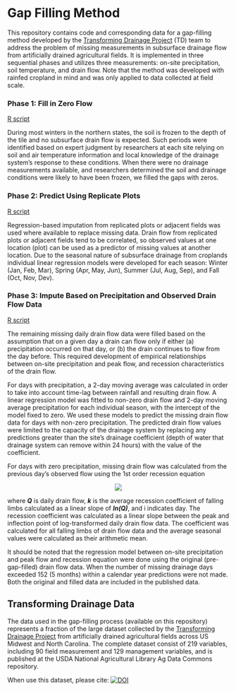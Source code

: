 # Gap Filling Method

This repository contains code and corresponding data for a gap-filling method developed by the [Transforming Drainage Project](https://transformingdrainage.org/) (TD) team to address the problem of missing measurements in subsurface drainage flow from artificially drained agricultural fields. It is implemented in three sequential phases and utilizes three measurements: on-site precipitation, soil temperature, and drain flow. Note that the method was developed with rainfed cropland in mind and was only applied to data collected at field scale. 

### Phase 1: Fill in Zero Flow 

[R script](./code/P1_01_fill_zero_flow.R)

During most winters in the northern states, the soil is frozen to the depth of the tile and no subsurface drain flow is expected. Such periods were identified based on expert judgment by researchers at each site relying on soil and air temperature information and local knowledge of the drainage system’s response to these conditions. When there were no drainage measurements available, and researchers determined the soil and drainage conditions were likely to have been frozen, we filled the gaps with zeros.


### Phase 2: Predict Using Replicate Plots

[R script](./code/P2_01_rep_regression.R)

Regression-based imputation from replicated plots or adjacent fields was used where available to replace missing data. Drain flow from replicated plots or adjacent fields tend to be correlated, so observed values at one location (plot) can be used as a predictor of missing values at another location. Due to the seasonal nature of subsurface drainage from croplands individual linear regression models were developed for each season: Winter (Jan, Feb, Mar), Spring (Apr, May, Jun), Summer (Jul, Aug, Sep), and Fall (Oct, Nov, Dev). 


### Phase 3: Impute Based on Precipitation and Observed Drain Flow Data

[R script](./code/P3_03_gap_filling.R)

The remaining missing daily drain flow data were filled based on the assumption that on a given day a drain can flow only if either (a) precipitation occurred on that day, or (b) the drain continues to flow from the day before. This required development of empirical relationships between on-site precipitation and peak flow, and recession characteristics of the drain flow.

For days with precipitation, a 2-day moving average was calculated in order to take into account time-lag between rainfall and resulting drain flow. A linear regression model was fitted to non-zero drain flow and 2-day moving average precipitation for each individual season, with the intercept of the model fixed to zero. We used these models to predict the missing drain flow data for days with non-zero precipitation. The predicted drain flow values were limited to the capacity of the drainage system by replacing any predictions greater than the site’s drainage coefficient (depth of water that drainage system can remove within 24 hours) with the value of the coefficient.

For days with zero precipitation, missing drain flow was calculated from the previous day’s observed flow using the 1st order recession equation 

<p align="center">
<img src="https://render.githubusercontent.com/render/math?math=Q_i = Q_{i-1} e^k">
</p>

where **_Q_** is daily drain flow, **_k_** is the average recession coefficient of falling limbs calculated as a linear slope of **_ln(Q)_**, and i indicates day. The recession coefficient was calculated as a linear slope between the peak and inflection point of log-transformed daily drain flow data. The coefficient was calculated for all falling limbs of drain flow data and the average seasonal values were calculated as their arithmetic mean. 

It should be noted that the regression model between on-site precipitation and peak flow and recession equation were done using the original (pre-gap-filled) drain flow data. When the number of missing drainage days exceeded 152 (5 months) within a calendar year predictions were not made. Both the original and filled data are included in the published data. 
  
  
## Transforming Drainage Data

The data used in the gap-filling process (available on this repository) represents a fraction of the large dataset collected by the [Transforming Drainage Project](https://transformingdrainage.org/) from artificially drained agricultural fields across US Midwest and North Carolina. The complete dataset consist of 219 variables, including 90 field measurement and 129 management variables, and is published at the USDA National Agricultural Library Ag Data Commons repository.

When use this dataset, please cite: [![DOI](https://img.shields.io/badge/DOI-10.15482%2FUSDA.ADC%2F1521092-brightgreen)](https://doi.org/10.15482/USDA.ADC/1521092)


